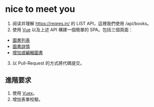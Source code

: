 # nice to meet you
1. 阅读并理解 https://reqres.in/ 的 LIST <RESOURCE> API，這裡我們使用 /api/books。
2. 使用 [Vue](https://vuejs.org/index.html) 以及上述 API 構建一個簡單的 SPA。包括三個頁面：
* [圖書列表](https://i.imgur.com/yF21CqS.png)
* [圖書詳情](https://i.imgur.com/U6n7Ci8.png)
* [增加或編輯圖書](https://i.imgur.com/GELu336.png)
  
3. 以 Pull-Request 的方式將代碼提交。

## 進階要求
1. 使用 [Vuex](https://github.com/vuejs/vuex)。
2. 增加表單校驗。

